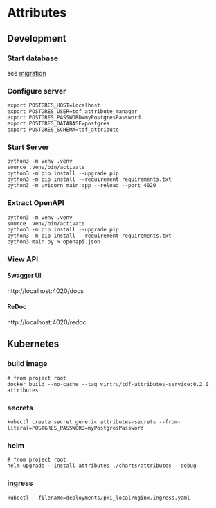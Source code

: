# Attributes

## Development

### Start database

see [migration](../migration/README.md)

### Configure server
```shell
export POSTGRES_HOST=localhost
export POSTGRES_USER=tdf_attribute_manager
export POSTGRES_PASSWORD=myPostgresPassword
export POSTGRES_DATABASE=postgres
export POSTGRES_SCHEMA=tdf_attribute
```

### Start Server
```shell
python3 -m venv .venv
source .venv/bin/activate
python3 -m pip install --upgrade pip
python3 -m pip install --requirement requirements.txt
python3 -m uvicorn main:app --reload --port 4020
```

### Extract OpenAPI
```shell
python3 -m venv .venv
source .venv/bin/activate
python3 -m pip install --upgrade pip
python3 -m pip install --requirement requirements.txt
python3 main.py > openapi.json
```

### View API

#### Swagger UI
http://localhost:4020/docs

#### ReDoc
http://localhost:4020/redoc


## Kubernetes

### build image
```shell
# from project root
docker build --no-cache --tag virtru/tdf-attributes-service:0.2.0 attributes
```

### secrets
```shell
kubectl create secret generic attributes-secrets --from-literal=POSTGRES_PASSWORD=myPostgresPassword
```

### helm
```shell
# from project root
helm upgrade --install attributes ./charts/attributes --debug
```

### ingress
```shell
kubectl --filename=deployments/pki_local/nginx.ingress.yaml
```
